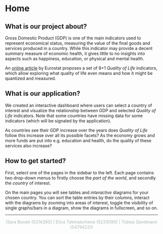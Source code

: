 # Home

## What is our project about?
Gross Domestic Product (GDP) is one of the main indicators used to represent economical status, measuring the value of the final goods and services produced in a country. While this indicator may provide a decent summary measure of economic health, it gives little to no insights into aspects such as happiness, education, or physical and mental health.

An [online article](https://ec.europa.eu/eurostat/statistics-explained/index.php?title=Quality_of_life_indicators) by Eurostat proposes a set of 8+1 _Quality of Life_ indicators, which allow exploring what quality of life even means and how it might be quantized and measured.

## What is our application?
We created an interactive dashboard where users can select a country of interest and visualize the relationship between GDP and selected _Quality of Life_ indicators. Note that some countries have missing data for some indicators (which will be signaled by the application).

As countries see their GDP increase over the years does _Quality of Life_ follow this increase over all its possible facets? As the economy grows and more funds are put into e.g. education and health, do the quality of these services also increase?

## How to get started?
First, select one of the pages in the sidebar to the left. Each page contains two drop-down menus to firstly choose the _part of the world_, and secondly the _country_ of interest.

On the main pages you will see tables and _interactive_ diagrams for your chosen country. You can sort the table entries by their columns, interact with the diagrams by zooming into areas of interest, toggle the visibility of single graphs/bars in a diagram, show the diagrams in fullscreen, and so on.

---

<p style="text-align: center; color: #AAB7B8;">(Sara Bonati (5314260) | Elica Tokmakchieva (5233090) | Tobias Sandmann (5479422))</p>
